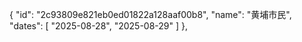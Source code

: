   {
      "id": "2c93809e821eb0ed01822a128aaf00b8",
      "name": "黄埔市民",
      "dates": [
        "2025-08-28",
        "2025-08-29"
      ]
    },